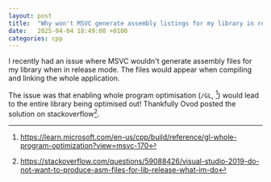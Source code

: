 ```yaml
---
layout: post
title:  "Why won't MSVC generate assembly listings for my library in release mode?"
date:   2025-04-04 18:49:00 +0100
categories: cpp
---
```


I recently had an issue where MSVC wouldn't generate assembly files for my library when in release mode.
The files would appear when compiling and linking the whole application.

The issue was that enabling whole program optimisation (`/GL`, [^1]) would lead to the entire library being optimised out!
Thankfully Ovod posted the solution on stackoverflow[^2].

[^1]: <https://learn.microsoft.com/en-us/cpp/build/reference/gl-whole-program-optimization?view=msvc-170>
[^2]: <https://stackoverflow.com/questions/59088426/visual-studio-2019-do-not-want-to-produce-asm-files-for-lib-release-what-im-do>